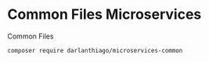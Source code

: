 # Common Files Microservices

Common Files

```bash
composer require darlanthiago/microservices-common
```
